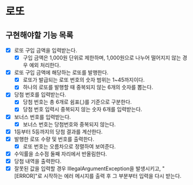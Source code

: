 # 로또

## 구현해야할 기능 목록

- [x] 로또 구입 금액을 입력받는다.
    - [x] 구입 금액은 1,000원 단위로 제한하며, 1,000원으로 나누어 떨어지지 않는 경우 예외 처리한다.
- [x] 로또 구입 금액에 해당하는 로또를 발행한다.
    - [x] 로또가 발급되는 로또 번호의 숫자 범위는 1~45까지이다.
    - [x] 하나의 로또를 발행할 때 중복되지 않는 6개의 숫자를 뽑는다.
- [x] 당첨 번호를 입력받는다.
    - [x] 당첨 번호는 총 6개로 쉼표(,)를 기준으로 구분한다.
    - [x] 당첨 번호 입력시 중복되지 않는 숫자 6개를 입력받는다.
- [x] 보너스 번호를 입력받는다.
    - [x] 보너스 번호는 당첨번호와 중복되지 않는다.
- [x] 1등부터 5등까지의 당첨 결과를 계산한다.
- [x] 발행한 로또 수량 및 번호를 출력한다.
  - [x] 로또 번호는 오름차으로 정렬하여 보여준다.
- [x] 수익률을 소수점 둘째 자리에서 반올림한다.
- [x] 당첨 내역을 출력한다.
- [x] 잘못된 값을 입력할 경우 IllegalArgumentException을 발생시키고, "[ERROR]"로 시작하는 에러 메시지를 출력 후 그 부분부터 입력을 다시 받는다.

